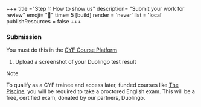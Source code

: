 +++
title ="Step 1: How to show us"
description= "Submit your work for review"
emoji= "🤖"
time= 5
[build]
  render = 'never'
  list = 'local'
  publishResources = false 
+++

### Submission

You must do this in the [CYF Course Platform](https://application-process.codeyourfuture.io/)

1. Upload a screenshot of your Duolingo test result

> [!NOTE]
> To qualify as a CYF trainee and access later, funded courses like [The Piscine](https://piscine.codeyourfuture.io/), you will be required to take a proctored English exam. This will be a free, certified exam, donated by our partners, Duolingo.